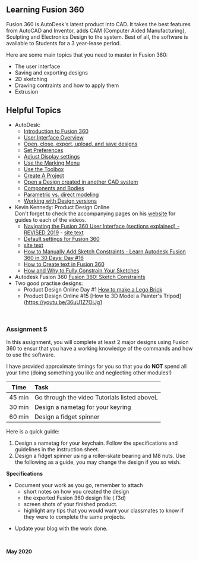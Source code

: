 
## Learning Fusion 360

Fusion 360 is AutoDesk's latest product into CAD.  It takes the best features from AutoCAD and Inventor, adds CAM (Computer Aided Manufacturing), Sculpting and Electronics Design to the system.  Best of all, the software is available to Students for a 3 year-lease period.

Here are some main topics that you need to master in Fusion 360:

*  The user interface
*  Saving and exporting designs
*  2D sketching
*  Drawing contraints and how to apply them
*  Extrusion

## Helpful Topics

* AutoDesk: 
    - [Introduction to Fusion 360](https://help.autodesk.com/view/fusion360/ENU/courses/AP-GET-STARTED-OVERVIEW)
    - [User Interface Overview](https://help.autodesk.com/view/fusion360/ENU/courses/AP-USER-INTERFACE-OVERVIEW)
    - [Open, close, export, upload, and save designs](https://help.autodesk.com/view/fusion360/ENU/courses/AP-OPEN-CLOSE-EXPORT-UPLOAD-SAVE)
    - [Set Preferences](https://help.autodesk.com/view/fusion360/ENU/courses/AP-OPEN-CLOSE-EXPORT-UPLOAD-SAVE)
    - [Adjust Display settings](https://help.autodesk.com/view/fusion360/ENU/courses/AP-ADJUST-DISPLAY-SETTINGS)
    - [Use the Marking Menu](https://help.autodesk.com/view/fusion360/ENU/courses/AP-MARKING-MENU)
    - [Use the Toolbox](https://help.autodesk.com/view/fusion360/ENU/courses/AP-TOOLBOX)
    - [Create A Project](https://help.autodesk.com/view/fusion360/ENU/courses/AP-CREATE-PROJECT)
    - [Open a Design created in another CAD system](https://help.autodesk.com/view/fusion360/ENU/courses/AP-IMPORT-EXPORT)
    - [Components and Bodies](https://help.autodesk.com/view/fusion360/ENU/courses/AP-BODIES-COMPONENTS)
    - [Parametric vs. direct modeling](https://help.autodesk.com/view/fusion360/ENU/courses/AP-CAPTURE-HISTORY)
    - [Working with Design versions](https://help.autodesk.com/view/fusion360/ENU/courses/AP-FILE-VERSION)
* Kevin Kennedy: Product Design Online    
Don't forget to check the accompanying pages on his [website](https://productdesignonline.com) for guides to each of the videos.
    - [Navigating the Fusion 360 User Interface (sections explained) - REVISED 2019](https://youtu.be/sZwM87-nsYA) - [site text](https://productdesignonline.com/fusion-360-tutorials/learn-the-fusion-360-user-interface/)
    - [Default settings for Fusion 360](https://productdesignonline.com/default-settings-for-fusion-360-tutorials/)
    - [site text](https://productdesignonline.com/tips-and-tricks/understanding-bodies-and-components-fusion-360-rule-1/)
    - [How to Manually Add Sketch Constraints - Learn Autodesk Fusion 360 in 30 Days: Day #16](https://youtu.be/BGwBZJ14KHQ)
    - [How to Create text in Fusion 360](https://youtu.be/BkpAtMAHtyQ)
    - [How and Why to Fully Constrain Your Sketches](https://youtu.be/C11L136U0vQ)
* Autodesk Fusion 360 [Fusion 360: Sketch Constraints](https://youtu.be/J_2If5zVp84)
* Two good practise designs:
    - Product Design Online Day #1 [How to make a Lego Brick](https://youtu.be/6yPKMSb6ja8)
    - Product Design Online #15 [How to 3D Model a Painter's Tripod](https://youtu.be/36uU1Z7OiJg1

&nbsp;

### Assignment 5

In this assignment, you will complete at least 2 major designs using Fusion 360 to ensur that you have a working knowledge of the commands and how to use the software.

I have provided approximate timings for you so that you do **NOT** spend all your time (doing something you like and neglecting other modules!)

| Time   | Task |
|--------|:------------------------------------------------|
|45 min  | Go through the video Tutorials listed aboveL |
|30 min  | Design a nametag for your keyring |
|60 min  | Design a fidget spinner |

Here is a quick guide:

1.  Design a nametag for your keychain.  Follow the specifications and guidelines in the instruction sheet.
2.  Design a fidget spinner using a roller-skate bearing and M8 nuts.  Use the following as a guide, you may change the design if you so wish.

**Specifications**

* Document your work as you go, remember to attach
    * short notes on how you created the design
    * the exported Fusion 360 design file (.f3d)
    * screen shots of your finished product. 
    * highlight any tips that you would want your classmates to know if they were to complete the same projects.
+ Update your blog with the work done.

&nbsp;

**May 2020**
